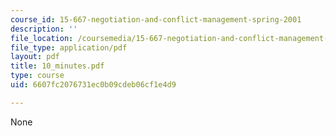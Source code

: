 ```yaml
---
course_id: 15-667-negotiation-and-conflict-management-spring-2001
description: ''
file_location: /coursemedia/15-667-negotiation-and-conflict-management-spring-2001/6607fc2076731ec0b09cdeb06cf1e4d9_10_minutes.pdf
file_type: application/pdf
layout: pdf
title: 10_minutes.pdf
type: course
uid: 6607fc2076731ec0b09cdeb06cf1e4d9

---
```

None